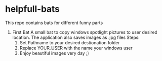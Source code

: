 # helpfull-bats
This repo contains bats for different funny parts

1. First Bat
A small bat to copy windows spotlight pictures to user desired location. The application also saves images as .jpg files
Steps:
	1. Set Pathname to your desired destionation folder
	2. Replace YOUR_USER with the name your windows user
	3. Enjoy beautiful images very day ;)
